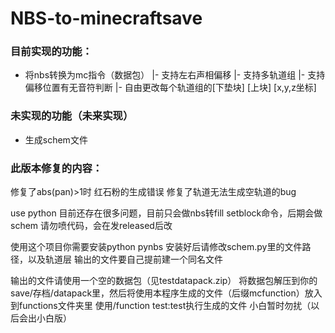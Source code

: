 # NBS-to-minecraftsave
### 目前实现的功能：
- 将nbs转换为mc指令（数据包）
|- 支持左右声相偏移
|- 支持多轨道组
|- 支持偏移位置有无音符判断
|- 自由更改每个轨道组的[下垫块] [上块] [x,y,z坐标]

### 未实现的功能（未来实现）
- 生成schem文件
### 此版本修复的内容：
修复了abs(pan)>1时 红石粉的生成错误
修复了轨道无法生成空轨道的bug

use python
目前还存在很多问题，目前只会做nbs转fill setblock命令，后期会做schem
请勿喷代码，会在发released后改

使用这个项目你需要安装python pynbs
安装好后请修改schem.py里的文件路径，以及轨道层
输出的文件要自己提前建一个同名文件

输出的文件请使用一个空的数据包（见testdatapack.zip）
将数据包解压到你的save/存档/datapack里，然后将使用本程序生成的文件（后缀mcfunction）放入到functions文件夹里
使用/function test:test执行生成的文件
小白暂时勿扰（以后会出小白版）
